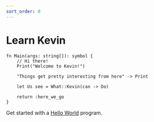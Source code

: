 ```yaml
---
sort_order: 0
---
```


# Learn Kevin

```kev
fn Main(args: string[]): symbol {
    // Hi there!
    Print("Welcome to Kevin!")

    "Things get pretty interesting from here" -> Print

    let Us see = What::Kevin(can -> Do)

    return :here_we_go
}
```

Get started with a <a href="/learn/hello_world.html">Hello World</a> program.